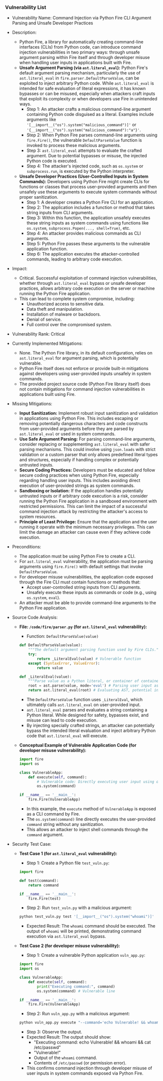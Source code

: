 ### Vulnerability List

- Vulnerability Name: Command Injection via Python Fire CLI Argument Parsing and Unsafe Developer Practices
- Description:
    - Python Fire, a library for automatically creating command-line interfaces (CLIs) from Python code, can introduce command injection vulnerabilities in two primary ways: through unsafe argument parsing within Fire itself and through developer misuse when handling user inputs in applications built with Fire.
    - **Unsafe Argument Parsing (via `ast.literal_eval`):** Python Fire's default argument parsing mechanism, particularly the use of `ast.literal_eval` in `fire.parser.DefaultParseValue`, can be exploited to inject arbitrary Python code. While `ast.literal_eval` is intended for safe evaluation of literal expressions, it has known bypasses or can be misused, especially when attackers craft inputs that exploit its complexity or when developers use Fire in unintended ways.
        - Step 1: An attacker crafts a malicious command-line argument containing Python code disguised as a literal. Examples include arguments like `'[__import__("os").system("malicious_command")]'` or `'{__import__("os").system("malicious_command"):"a"}'`.
        - Step 2: When Python Fire parses command-line arguments using `fire.Fire()`, the vulnerable `DefaultParseValue` function is invoked to process these malicious arguments.
        - Step 3: `ast.literal_eval` attempts to evaluate the crafted argument. Due to potential bypasses or misuse, the injected Python code is executed.
        - Step 4: The attacker's injected code, such as `os.system` or `subprocess.run`, is executed by the Python interpreter.
    - **Unsafe Developer Practices (User-Controlled Inputs in System Commands):** Developers using Python Fire might create CLIs for functions or classes that process user-provided arguments and then unsafely use these arguments to execute system commands without proper sanitization.
        - Step 1: A developer creates a Python Fire CLI for an application.
        - Step 2: The application includes a function or method that takes string inputs from CLI arguments.
        - Step 3: Within this function, the application unsafely executes these string inputs as system commands using functions like `os.system`, `subprocess.Popen(..., shell=True)`, etc.
        - Step 4: An attacker provides malicious commands as CLI arguments.
        - Step 5: Python Fire passes these arguments to the vulnerable application function.
        - Step 6: The application executes the attacker-controlled commands, leading to arbitrary code execution.

- Impact:
    - Critical. Successful exploitation of command injection vulnerabilities, whether through `ast.literal_eval` bypass or unsafe developer practices, allows arbitrary code execution on the server or machine running the Python Fire application.
    - This can lead to complete system compromise, including:
        - Unauthorized access to sensitive data.
        - Data theft and manipulation.
        - Installation of malware or backdoors.
        - Denial of service.
        - Full control over the compromised system.

- Vulnerability Rank: Critical

- Currently Implemented Mitigations:
    - None. The Python Fire library, in its default configuration, relies on `ast.literal_eval` for argument parsing, which is potentially vulnerable.
    - Python Fire itself does not enforce or provide built-in mitigations against developers using user-provided inputs unsafely in system commands.
    - The provided project source code (Python Fire library itself) does not contain mitigations for command injection vulnerabilities in applications built using Fire.

- Missing Mitigations:
    - **Input Sanitization:** Implement robust input sanitization and validation in applications using Python Fire. This includes escaping or removing potentially dangerous characters and code constructs from user-provided arguments before they are parsed by `ast.literal_eval` or used in system commands.
    - **Use Safe Argument Parsing:** For parsing command-line arguments, consider replacing or supplementing `ast.literal_eval` with safer parsing mechanisms. This could involve using `json.loads` with strict validation or a custom parser that only allows predefined literal types and structures, especially if handling complex or potentially untrusted inputs.
    - **Secure Coding Practices:** Developers must be educated and follow secure coding practices when using Python Fire, especially regarding handling user inputs. This includes avoiding direct execution of user-provided strings as system commands.
    - **Sandboxing or Isolation:** If the application handles potentially untrusted inputs or if arbitrary code execution is a risk, consider running the Python Fire application in a sandboxed environment with restricted permissions. This can limit the impact of a successful command injection attack by restricting the attacker's access to system resources.
    - **Principle of Least Privilege:** Ensure that the application and the user running it operate with the minimum necessary privileges. This can limit the damage an attacker can cause even if they achieve code execution.

- Preconditions:
    - The application must be using Python Fire to create a CLI.
    - For `ast.literal_eval` vulnerability, the application must be parsing arguments using `fire.Fire()` with default settings that invoke `DefaultParseValue`.
    - For developer misuse vulnerabilities, the application code exposed through the Fire CLI must contain functions or methods that:
        - Accept user-controlled string inputs from CLI arguments.
        - Unsafely execute these inputs as commands or code (e.g., using `os.system`, `eval`).
    - An attacker must be able to provide command-line arguments to the Python Fire application.

- Source Code Analysis:
    - **File: `/code/fire/parser.py` (for `ast.literal_eval` vulnerability):**
        - Function: `DefaultParseValue(value)`
        ```python
        def DefaultParseValue(value):
            """The default argument parsing function used by Fire CLIs."""
            try:
                return _LiteralEval(value) # Vulnerable function
            except (SyntaxError, ValueError):
                return value

        def _LiteralEval(value):
            """Parse value as a Python literal, or container of containers and literals."""
            root = ast.parse(value, mode='eval') # Parsing user input as AST
            return ast.literal_eval(root) # Evaluating AST, potential injection point
        ```
        - The `DefaultParseValue` function uses `_LiteralEval`, which ultimately calls `ast.literal_eval` on user-provided input.
        - `ast.literal_eval` parses and evaluates a string containing a Python literal. While designed for safety, bypasses exist, and misuse can lead to code execution.
        - By injecting specially crafted strings, an attacker can potentially bypass the intended literal evaluation and inject arbitrary Python code that `ast.literal_eval` will execute.

    - **Conceptual Example of Vulnerable Application Code (for developer misuse vulnerability):**
        ```python
        import fire
        import os

        class VulnerableApp:
            def execute(self, command):
                # Vulnerable code: Directly executing user input using os.system
                os.system(command)

        if __name__ == '__main__':
            fire.Fire(VulnerableApp)
        ```
        - In this example, the `execute` method of `VulnerableApp` is exposed as a CLI command by Fire.
        - The `os.system(command)` line directly executes the user-provided `command` string without any sanitization.
        - This allows an attacker to inject shell commands through the `command` argument.

- Security Test Case:
    - **Test Case 1 (for `ast.literal_eval` vulnerability):**
        - Step 1: Create a Python file `test_vuln.py`:
        ```python
        import fire

        def test(command):
            return command

        if __name__ == '__main__':
            fire.Fire(test)
        ```
        - Step 2: Run `test_vuln.py` with a malicious argument:
        ```bash
        python test_vuln.py test '[__import__("os").system("whoami")]'
        ```
        - Expected Result: The `whoami` command should be executed. The output of `whoami` will be printed, demonstrating command execution via `ast.literal_eval` bypass.

    - **Test Case 2 (for developer misuse vulnerability):**
        - Step 1: Create a vulnerable Python application `vuln_app.py`:
        ```python
        import fire
        import os

        class VulnerableApp:
            def execute(self, command):
                print("Executing command:", command)
                os.system(command) # Vulnerable line

        if __name__ == '__main__':
            fire.Fire(VulnerableApp)
        ```
        - Step 2: Run `vuln_app.py` with a malicious argument:
        ```bash
        python vuln_app.py execute "--command='echo Vulnerable! && whoami && cat /etc/passwd'"
        ```
        - Step 3: Observe the output.
        - Expected Result: The output should show:
            - "Executing command: echo Vulnerable! && whoami && cat /etc/passwd"
            - "Vulnerable!"
            - Output of the `whoami` command.
            - Contents of `/etc/passwd` (or permission error).
        - This confirms command injection through developer misuse of user inputs in system commands exposed via Python Fire.
